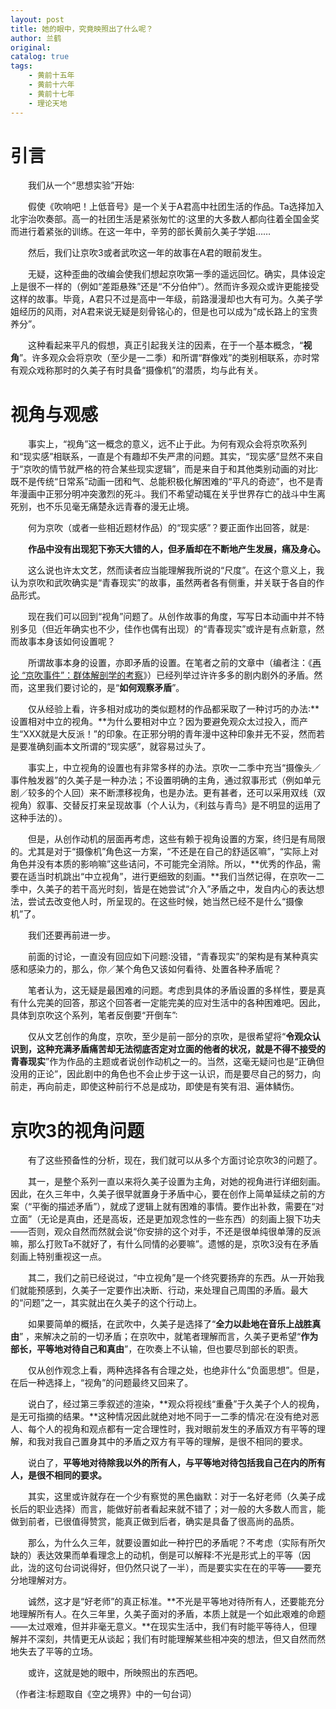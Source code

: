 ```yaml
---
layout: post
title: 她的眼中，究竟映照出了什么呢？
author: 兰鹤
original: 
catalog: true
tags:
    - 黄前十五年
    - 黄前十六年
    - 黄前十七年
    - 理论天地
---
```


# 引言
&emsp;&emsp;我们从一个“思想实验”开始∶

&emsp;&emsp;假使《吹响吧！上低音号》是一个关于A君高中社团生活的作品。Ta选择加入北宇治吹奏部。高一的社团生活是紧张匆忙的∶这里的大多数人都向往着全国金奖而进行着紧张的训练。在这一年中，辛劳的部长黄前久美子学姐……

&emsp;&emsp;然后，我们让京吹3或者武吹这一年的故事在A君的眼前发生。

&emsp;&emsp;无疑，这种歪曲的改编会使我们想起京吹第一季的遥远回忆。确实，具体设定上是很不一样的（例如“差距悬殊”还是“不分伯仲”）。然而许多观众或许更能接受这样的故事。毕竟，A君只不过是高中一年级，前路漫漫却也大有可为。久美子学姐经历的风雨，对A君来说无疑是刻骨铭心的，但是也可以成为“成长路上的宝贵养分”。

&emsp;&emsp;这种看起来平凡的假想，真正引起我关注的因素，在于一个基本概念，“**视角**”。许多观众会将京吹（至少是一二季）和所谓“群像戏”的类别相联系，亦时常有观众戏称那时的久美子有时具备“摄像机”的潜质，均与此有关。

# 视角与观感

&emsp;&emsp;事实上，“视角”这一概念的意义，远不止于此。为何有观众会将京吹系列和“现实感”相联系，一直是个有趣却不失严肃的问题。其实，“现实感”显然不来自于“京吹的情节就严格的符合某些现实逻辑”，而是来自于和其他类别动画的对比∶既不是传统“日常系”动画一团和气、总能积极化解困难的“平凡的奇迹”，也不是青年漫画中正邪分明冲突激烈的死斗。我们不希望动辄在关乎世界存亡的战斗中生离死别，也不乐见毫无痛楚永远青春的漫无止境。

&emsp;&emsp;何为京吹（或者一些相近题材作品）的“现实感”？要正面作出回答，就是∶

&emsp;&emsp;**作品中没有出现犯下弥天大错的人，但矛盾却在不断地产生发展，痛及身心。**

&emsp;&emsp;这么说也许太文艺，然而读者应当能理解我所说的“尺度”。在这个意义上，我认为京吹和武吹确实是“青春现实”的故事，虽然两者各有侧重，并关联于各自的作品形式。

&emsp;&emsp;现在我们可以回到“视角”问题了。从创作故事的角度，写写日本动画中并不特别多见（但近年确实也不少，佳作也偶有出现）的“青春现实”或许是有点新意，然而故事本身该如何设置呢？

&emsp;&emsp;所谓故事本身的设置，亦即矛盾的设置。在笔者之前的文章中（编者注：《[再论 “京吹事件”：群体解剖学的考察](/2024/06/30/contradictions/)》）已经列举过许许多多的剧内剧外的矛盾。然而，这里我们要讨论的，是“**如何观察矛盾**”。

&emsp;&emsp;仅从经验上看，许多相对成功的类似题材的作品都采取了一种讨巧的办法∶**设置相对中立的视角。**为什么要相对中立？因为要避免观众太过投入，而产生“XXX就是大反派！”的印象。在正邪分明的青年漫中这种印象并无不妥，然而若是要准确刻画本文所谓的“现实感”，就容易过头了。

&emsp;&emsp;事实上，中立视角的设置也有非常多样的办法。京吹一二季中充当“摄像头／事件触发器”的久美子是一种办法；不设置明确的主角，通过叙事形式（例如单元剧／较多的个人回）来不断漂移视角，也是办法。更有甚者，还可以采用双线（双视角）叙事、交替反打来呈现故事（个人认为，《利兹与青鸟》是不明显的运用了这种手法的）。

&emsp;&emsp;但是，从创作动机的层面再考虑，这些有赖于视角设置的方案，终归是有局限的。尤其是对于“摄像机”角色这一方案，“不还是在自己的舒适区嘛”，“实际上对角色并没有本质的影响嘛”这些诘问，不可能完全消除。所以，**优秀的作品，需要在适当时机跳出“中立视角”，进行更细致的刻画。**我们当然记得，在京吹一二季中，久美子的若干高光时刻，皆是在她尝试“介入”矛盾之中，发自内心的表达想法，尝试去改变他人时，所呈现的。在这些时候，她当然已经不是什么“摄像机”了。

&emsp;&emsp;我们还要再前进一步。

&emsp;&emsp;前面的讨论，一直没有回应如下问题∶没错，“青春现实”的架构是有某种真实感和感染力的，那么，你／某个角色又该如何看待、处置各种矛盾呢？

&emsp;&emsp;笔者认为，这无疑是最困难的问题。考虑到具体的矛盾设置的多样性，要是真有什么完美的回答，那这个回答者一定能完美的应对生活中的各种困难吧。因此，具体到京吹这个系列，笔者反倒要“开倒车”∶

&emsp;&emsp;仅从文艺创作的角度，京吹，至少是前一部分的京吹，是很希望将“**令观众认识到，这种充满矛盾痛苦却无法彻底否定对立面的他者的状况，就是不得不接受的青春现实**”作为作品的主题或者说创作动机之一的。当然，这毫无疑问也是“正确但没用的正论”，因此剧中的角色也不会止步于这一认识，而是要尽自己的努力，向前走，再向前走，即使这种前行不总是成功，即使是有笑有泪、遍体鳞伤。

# 京吹3的视角问题

&emsp;&emsp;有了这些预备性的分析，现在，我们就可以从多个方面讨论京吹3的问题了。

&emsp;&emsp;其一，是整个系列一直以来将久美子设置为主角，对她的视角进行详细刻画。因此，在久三年中，久美子很早就置身于矛盾中心，要在创作上简单延续之前的方案（“平衡的描述矛盾”），就成了逻辑上就有困难的事情。要作出补救，需要在“对立面”（无论是真由，还是高坂，还是更加观念性的一些东西）的刻画上狠下功夫——否则，观众自然而然就会说“你安排的这个对手，不还是很单纯很单薄的反派嘛，那么打败Ta不就好了，有什么同情的必要嘛”。遗憾的是，京吹3没有在矛盾刻画上特别重视这一点。

&emsp;&emsp;其二，我们之前已经说过，“中立视角”是一个终究要扬弃的东西。从一开始我们就能预感到，久美子一定要作出决断、行动，来处理自己周围的矛盾。最大的“问题”之一，其实就出在久美子的这个行动上。

&emsp;&emsp;如果要简单的概括，在武吹中，久美子是选择了“**全力以赴地在音乐上战胜真由**” ，来解决之前的一切矛盾；在京吹中，就笔者理解而言，久美子更希望“**作为部长，平等地对待自己和真由**”，在吹奏上不认输，但也要尽到部长的职责。

&emsp;&emsp;仅从创作观念上看，两种选择各有合理之处，也绝非什么“负面思想”。但是，在后一种选择上，“视角”的问题最终又回来了。

&emsp;&emsp;说白了，经过第三季叙述的渲染，**观众将视线“重叠”于久美子个人的视角，是无可指摘的结果。**这种情况因此就绝对地不同于一二季的情况∶在没有绝对恶人、每个人的视角和观点都有一定合理性时，我对眼前发生的矛盾双方有平等的理解，和我对我自己置身其中的矛盾之双方有平等的理解，是很不相同的要求。

&emsp;&emsp;说白了，**平等地对待除我以外的所有人，与平等地对待包括我自己在内的所有人，是很不相同的要求。**

&emsp;&emsp;其实，这里或许就存在一个少有察觉的黑色幽默：对于一名好老师（久美子成长后的职业选择）而言，能做好前者看起来就不错了；对一般的大多数人而言，能做到前者，已很值得赞赏，能真正做到后者，确实是具备了很高尚的品质。

&emsp;&emsp;那么，为什么久三年，就要设置如此一种拧巴的矛盾呢？不考虑（实际有所欠缺的）表达效果而单看理念上的动机，倒是可以解释∶不光是形式上的平等（因此，泷的这句台词说得好，但仍然只说了一半），而是要实实在在的平等——要充分地理解对方。

&emsp;&emsp;诚然，这才是“好老师”的真正标准。**不光是平等地对待所有人，还要能充分地理解所有人。在久三年里，久美子面对的矛盾，本质上就是一个如此艰难的命题——太过艰难，但并非毫无意义。**在现实生活中，我们有时能平等待人，但理解并不深刻，共情更无从谈起；我们有时能理解某些相冲突的想法，但又自然而然地失去了平等的立场。

&emsp;&emsp;或许，这就是她的眼中，所映照出的东西吧。

（作者注∶标题取自《空之境界》中的一句台词）
